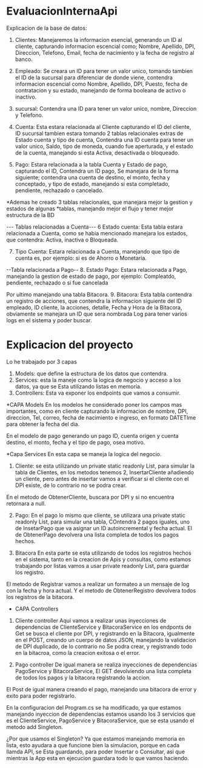 # EvaluacionInternaApi
Explicacion de la base de datos:
1. Clientes: Manejaremos la informacion esencial, generando un ID al cliente,
capturando informacion escencial como; Nombre, Apellido, DPI, Direccion, Telefono,
Email, fecha de nacimiento y la fecha de registro al banco.

2. Empleado: Se creara un ID para tener un valor unico, tomando tambien el ID de la sucursal
para diferenciar de donde viene, contendra informacion escencial como Nombre, Apellido,
DPI, Puesto, fecha de contratacion y su estado, manejando de forma booleana de activo
o inactivo.

3. sucursal: Contendra una ID para tener un valor unico, nombre, Direccion y Telefono.

4. Cuenta: Esta estara relacionada al Cliente capturando el ID del cliente, ID sucursal
tambien estara tomando 2 tablas relacionales extras de Estado cuenta y tipo de cuenta,
Contendra una ID cuenta para tener un valor unico, Saldo, tipo de moneda, cuando fue
aperturada, y el estado de la cuenta, manejando si esta Activa, desactivada o bloqueado.

5. Pago: Estara relacionada a la tabla Cuenta y Estado de pago, capturando el ID, 
Contendra un ID pago, Se manejara de la forma siguiente; contendra una cuenta de destino,
el monto, fecha y conceptado, y tipo de estado, manejando si esta completado, pendiente,
rechazado o cancelado.

*Ademas he creado 3 tablas relacionales, que manejara mejor la gestion y estados de algunas
*tablas, manejando mejor el flujo y tener mejor estructura de la BD

--- Tablas relacionadas a Cuenta---
6 Estado cuenta: Esta tabla estara relacionada a Cuenta, como se habia mencionado manejara
los estados, que contendra: Activa, inactiva o Bloqueada.

7. Tipo Cuenta: Estara relacionada a Cuenta, manejando que tipo de cuenta es, por ejemplo:
si es de Ahorro o Monetaria.

--Tabla relacionada a Pago--
8. Estado Pago:  Estara relacionada a Pago, manejando la gestion de estado de pago, 
por ejemplo: Compleatdo, pendiente, rechazado o si fue cancelada

Por ultimo manejando una tabla Bitacora.
9. Bitacora: Esta tabla contendra un registro de acciones, que contendra la informacion
siguiente del ID empleado, ID cliente, la acciones, detalle, Fecha y Hora de la Bitacora,
obviamente se manejara un ID que sera nombrada Log para tener varios logs en el sistema
y poder buscar.

# Explicacion del proyecto 

Lo he trabajado por 3 capas
1. Models: que define la estructura de los datos que contendra.
2. Services: esta la maneje como la logica de negocio y acceso a los datos, ya que se Esta
utilizando listas en memoria.
3. Controllers: Esta va exponer los endpoints que vamos a consumir.

*CAPA Models
En los modelos he considerado poner los campos mas importantes, como en cliente capturando la
informacion de nombre, DPI, direccion, Tel, correo, fecha de nacimiento e ingreso, en formato DATETIme
para obtener la fecha del dia.

En el modelo de pago generando un pago ID, cuenta origen y cuenta destino, el monto, fecha y 
el tipo de pago, osea motivo.

*Capa Services
En esta capa se maneja la logica del negocio.

1. Cliente:
se esta utilizando un private static readonly List<Cliente>, para simular la tabla de Clientes,
en los metodos tenemos 2, InsertarCliente añadiendo un cliente, pero antes de insertar vamos a verificar
si el cliente con el DPI existe, de lo contrario no se podra crear. 

En el metodo de ObtenerCliente, buscara por DPI y si no encuentra retornara a null.

2. Pago:
En el pago lo mismo que cliente, se utilizara una private static readonly List<Pago>, para simular una
tabla, COntendra 2 pagos iguales, uno de InsetarPago que va asignar un ID autoincremental y fecha actual.
El de ObtenerPago devolvera una lista completa de todos los pagos hechos.

3. Bitacora
En esta parte se esta utilizando de todos los registros hechos en el sistema, tanto en la creacion
de Apis y consultas, como estamos trabajando por listas vamos a usar private readonly List<string>,
para guardar los registro.

El metodo de Registrar vamos a realizar un formateo a un mensaje de log con la fecha y hora actual.
Y el metodo de ObtenerRegistro devolvera todos los registros de la bitacora.

* CAPA Controllers

1. Cliente controller
Aqui vamos a realizar unas inyecciones de dependencias de ClienteService y BitacoraService
en los endponts de Get se busca el cliente por DPI, y registrando en la Bitacora, igualmente
en el POST, creando un cuerpo de datos JSON, manejando la validacion de DPI duplicado, de lo contrario no Se
podra crear, y registrando todo en la bitacroa, como la creacion exitosa o el error.

2. Pago controller
De igual manera se realiza inyecciones de dependencias PagoService y BitacoraService,
El GET devolviendo una lista completa de todos los pagos y la bitacora registrando la accion.

El Post de igual manera creando el pago, manejando una bitacora de error y exito para poder registrarlo.

En la configuracion del Program.cs se ha modificado, ya que estamos manejando inyeccion de dependencias estamos
usando los 3 servicios que es el ClienteService, PagoService y BitacoraService, que se esta usando el metodo
add Singleton.

¿Por que usamos el Singleton?
Ya que estamos manejando memoria en lista, esto ayudara a que funcione bien la simulacion, porque en cada llamda API, se Esta
guardando, para poder Insertar o Consultar, asi que mientras la App esta en ejecucion guardara todo lo que vamos haciendo.

